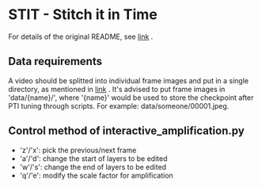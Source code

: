 # STIT - Stitch it in Time

For details of the original README, see [link](https://github.com/rotemtzaban/STIT/blob/main/README.md) .

## Data requirements

A video should be splitted into individual frame images and put in a single directory, as mentioned in [link](https://github.com/rotemtzaban/STIT#splitting-videos-into-frames) .
It's advised to put frame images in 'data/{name}/', where '{name}' would be used to store the checkpoint after PTI tuning through scripts. For example: data/someone/00001.jpeg.

## Control method of interactive_amplification.py

- 'z'/'x': pick the previous/next frame
- 'a'/'d': change the start of layers to be edited
- 'w'/'s': change the end of layers to be edited
- 'q'/'e': modify the scale factor for amplification